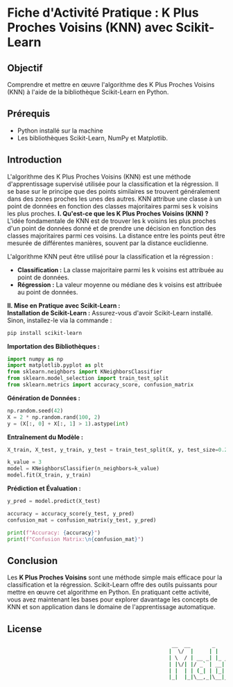 # Fiche d'Activité Pratique : K Plus Proches Voisins (KNN) avec Scikit-Learn
## Objectif
Comprendre et mettre en œuvre l'algorithme des K Plus Proches Voisins (KNN) à l'aide de la bibliothèque Scikit-Learn en Python.
## Prérequis  
* Python installé sur la machine
* Les bibliothèques Scikit-Learn, NumPy et Matplotlib.
## Introduction
L'algorithme des K Plus Proches Voisins (KNN) est une méthode d'apprentissage supervisé utilisée pour la classification et la régression. Il se base sur le principe que des points similaires se trouvent généralement dans des zones proches les unes des autres. KNN attribue une classe à un point de données en fonction des classes majoritaires parmi ses k voisins les plus proches.
**I. Qu'est-ce que les K Plus Proches Voisins (KNN) ?**
L'idée fondamentale de KNN est de trouver les k voisins les plus proches d'un point de données donné et de prendre une décision en fonction des classes majoritaires parmi ces voisins. La distance entre les points peut être mesurée de différentes manières, souvent par la distance euclidienne.

L'algorithme KNN peut être utilisé pour la classification et la régression :
- **Classification :** La classe majoritaire parmi les k voisins est attribuée au point de données.
- **Régression :** La valeur moyenne ou médiane des k voisins est attribuée au point de données.
  
**II. Mise en Pratique avec Scikit-Learn :**  
**Installation de Scikit-Learn :**
  Assurez-vous d'avoir Scikit-Learn installé. Sinon, installez-le via la commande : 
```sh
pip install scikit-learn
```
**Importation des Bibliothèques :**
```python
import numpy as np
import matplotlib.pyplot as plt
from sklearn.neighbors import KNeighborsClassifier
from sklearn.model_selection import train_test_split
from sklearn.metrics import accuracy_score, confusion_matrix
```
**Génération de Données :**
```python
np.random.seed(42)
X = 2 * np.random.rand(100, 2)
y = (X[:, 0] + X[:, 1] > 1).astype(int)
```
**Entraînement du Modèle :**
```python
X_train, X_test, y_train, y_test = train_test_split(X, y, test_size=0.2, random_state=42)

k_value = 3
model = KNeighborsClassifier(n_neighbors=k_value)
model.fit(X_train, y_train)
```
**Prédiction et Évaluation :**
```python
y_pred = model.predict(X_test)

accuracy = accuracy_score(y_test, y_pred)
confusion_mat = confusion_matrix(y_test, y_pred)

print(f"Accuracy: {accuracy}")
print(f"Confusion Matrix:\n{confusion_mat}")
```
## Conclusion
Les **K Plus Proches Voisins** sont une méthode simple mais efficace pour la classification et la régression. Scikit-Learn offre des outils puissants pour mettre en œuvre cet algorithme en Python. En pratiquant cette activité, vous avez maintenant les bases pour explorer davantage les concepts de KNN et son application dans le domaine de l'apprentissage automatique.
## License
```sh
                                                     __  __       _        _          _______             
                                                    |  \/  |     | |      (_)        |__   __|            
                                                    | \  / | __ _| |_ _ __ ___  __      | | ___ _ __ __ _ 
                                                    | |\/| |/ _` | __| '__| \ \/ /      | |/ _ \ '__/ _` |
                                                    | |  | | (_| | |_| |  | |>  <       | |  __/ | | (_| |
                                                    |_|  |_|\__,_|\__|_|  |_/_/\_\      |_|\___|_|  \__,_|   🇲🇬
```
                                                       




